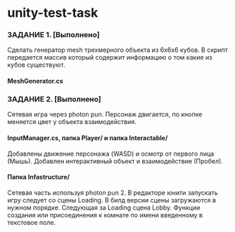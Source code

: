 # unity-test-task
### ЗАДАНИЕ 1. [Выполнено]
Сделать генератор mesh трехмерного объекта из 6x6x6 кубов. В скрипт передается массив который содержит информацию о том какие из кубов существуют. 
#### MeshGenerator.cs

### ЗАДАНИЕ 2. [Выполнено]
Сетевая игра через photon pun. Персонаж двигается, по кнопке меняется цвет у объекта взаимодействия. 
#### InputManager.cs, папка Player/ и папка Interactable/
Добавлены движение персонажа (WASD) и осмотр от первого лица (Мышь). Добавлен интерактивный объект и взаимодействие (Пробел).
#### Папка Infastructure/
Сетевая часть используя photon pun 2. В редакторе юнити запускать игру следует со сцены Loading. В билд версии сцены загружаются в нужном порядке. Следующая за Loading сцена Lobby. Функции создания или присоединения к комнате по имени введенному в текстовое поле.
